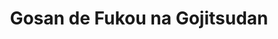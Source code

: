 --- 
title: "Gosan de Fukou na Gojitsudan"
publishdate: "2019-9-7T16:48:46+02:00"
src: "https://365manga.net/manga/gosan-de-fukou-na-gojitsudan"
image: "https://data.365manga.net/images/thumbnails/1979-gosan-de-fukou-na-gojitsudan.jpg"
description: "Short story about the Udou brothers very different love lives."
---